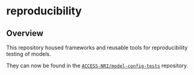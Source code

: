 # reproducibility

## Overview

This repository housed frameworks and reusable tools for reproducibility testing of models.

They can now be found in the [`ACCESS-NRI/model-config-tests`](https://github.com/ACCESS-NRI/model-config-tests) repository.
